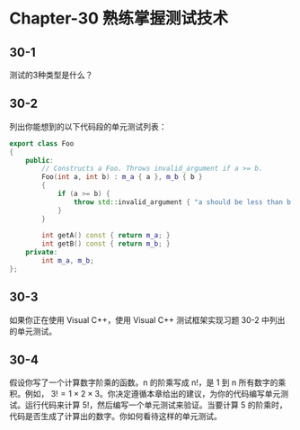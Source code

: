 # Chapter-30 熟练掌握测试技术

## 30-1

测试的3种类型是什么？

## 30-2

列出你能想到的以下代码段的单元测试列表：

```c++
export class Foo
{
    public:
        // Constructs a Foo. Throws invalid_argument if a >= b.
        Foo(int a, int b) : m_a { a }, m_b { b }
        {
            if (a >= b) {
                throw std::invalid_argument { "a should be less than b." };
            }
        }
        
        int getA() const { return m_a; }
        int getB() const { return m_b; }
    private:
        int m_a, m_b;
};
```

## 30-3

如果你正在使用 Visual C++，使用 Visual C++ 测试框架实现习题 30-2 中列出的单元测试。

## 30-4

假设你写了一个计算数字阶乘的函数。n 的阶乘写成 n!，是 1 到 n 所有数字的乘积。例如， $3!=1 \times 2 \times 3$。你决定遵循本章给出的建议，为你的代码编写单元测试。运行代码来计算 5!，然后编写一个单元测试来验证。当要计算 5 的阶乘时，代码是否生成了计算出的数字。你如何看待这样的单元测试。
